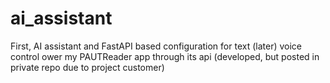 # ai_assistant
First, AI assistant and FastAPI based configuration for text (later) voice control ower my PAUTReader app through its api (developed, but posted in private repo due to project customer)
